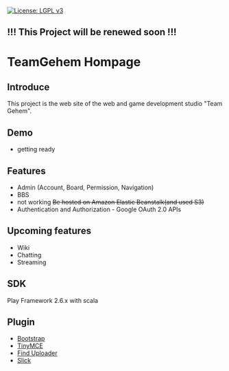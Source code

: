 [![License: LGPL v3](https://img.shields.io/badge/License-LGPL%20v3-blue.svg)](https://www.gnu.org/licenses/lgpl-3.0)

## !!! This Project will be renewed soon !!! ##

# TeamGehem Hompage
## Introduce

This project is the web site of the web and game development studio "Team Gehem".

## Demo
+ getting ready

## Features
+ Admin (Account, Board, Permission, Navigation)
+ BBS
+ not working ~~Be hosted on Amazon Elastic Beanstalk(and used S3)~~
+ Authentication and Authorization - Google OAuth 2.0 APIs

## Upcoming features
+ Wiki
+ Chatting
+ Streaming

## SDK
Play Framework 2.6.x with scala

## Plugin
+ [Bootstrap](https://getbootstrap.com/)
+ [TinyMCE](https://www.tinymce.com)
+ [Find Uploader](https://fineuploader.com)
+ [Slick](http://slick.lightbend.com/)
